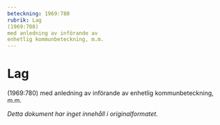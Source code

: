 ```yaml
---
beteckning: 1969:780
rubrik: Lag
(1969:780)
med anledning av införande av
enhetlig kommunbeteckning, m.m.
---
```

# Lag
(1969:780)
med anledning av införande av
enhetlig kommunbeteckning, m.m.

*Detta dokument har inget innehåll i originalformatet.*